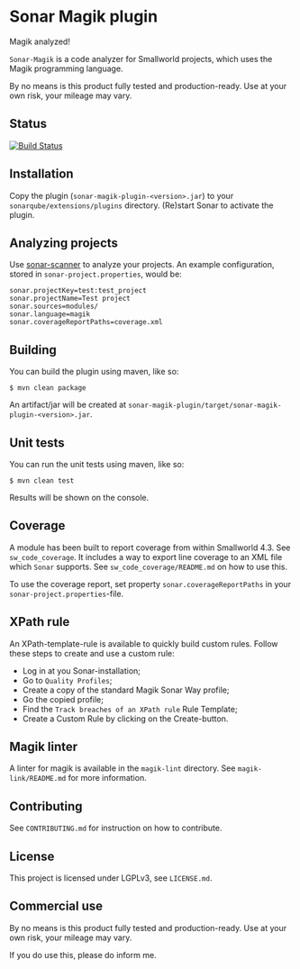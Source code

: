 Sonar Magik plugin
==================

Magik analyzed!

`Sonar-Magik` is a code analyzer for Smallworld projects, which uses the Magik programming language.

By no means is this product fully tested and production-ready. Use at your own risk, your mileage may vary.


Status
------

[![Build Status](https://travis-ci.com/StevenLooman/sonar-magik.svg?branch=master)](https://travis-ci.com/StevenLooman/sonar-magik)


Installation
------------

Copy the plugin (`sonar-magik-plugin-<version>.jar`) to your `sonarqube/extensions/plugins` directory. (Re)start Sonar to activate the plugin.


Analyzing projects
------------------

Use [sonar-scanner](https://docs.sonarqube.org/display/SCAN/Analyzing+with+SonarQube+Scanner) to analyze your projects. An example configuration, stored in `sonar-project.properties`, would be:

```
sonar.projectKey=test:test_project
sonar.projectName=Test project
sonar.sources=modules/
sonar.language=magik
sonar.coverageReportPaths=coverage.xml
```


Building
--------

You can build the plugin using maven, like so:

```
$ mvn clean package
```

An artifact/jar will be created at `sonar-magik-plugin/target/sonar-magik-plugin-<version>.jar`.


Unit tests
----------

You can run the unit tests using maven, like so:

```
$ mvn clean test
```

Results will be shown on the console.


Coverage
--------

A module has been built to report coverage from within Smallworld 4.3. See `sw_code_coverage`. It includes a way to export line coverage to an XML file which `Sonar` supports. See `sw_code_coverage/README.md` on how to use this.

To use the coverage report, set property `sonar.coverageReportPaths` in your `sonar-project.properties`-file.


XPath rule
----------

An XPath-template-rule is available to quickly build custom rules. Follow these steps to create and use a custom rule:

- Log in at you Sonar-installation;
- Go to `Quality Profiles`;
- Create a copy of the standard Magik Sonar Way profile;
- Go the copied profile;
- Find the `Track breaches of an XPath rule` Rule Template;
- Create a Custom Rule by clicking on the Create-button.


Magik linter
------------

A linter for magik is available in the `magik-lint` directory. See `magik-link/README.md` for more information.


Contributing
------------

See `CONTRIBUTING.md` for instruction on how to contribute.


License
-------

This project is licensed under LGPLv3, see `LICENSE.md`.


Commercial use
--------------

By no means is this product fully tested and production-ready. Use at your own risk, your mileage may vary.

If you do use this, please do inform me.
